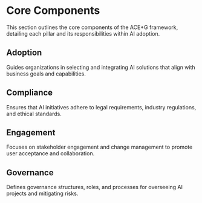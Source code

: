 # Core Components

This section outlines the core components of the ACE+G framework, detailing each pillar and its responsibilities within AI adoption.

## Adoption

Guides organizations in selecting and integrating AI solutions that align with business goals and capabilities.

## Compliance

Ensures that AI initiatives adhere to legal requirements, industry regulations, and ethical standards.

## Engagement

Focuses on stakeholder engagement and change management to promote user acceptance and collaboration.

## Governance

Defines governance structures, roles, and processes for overseeing AI projects and mitigating risks.
